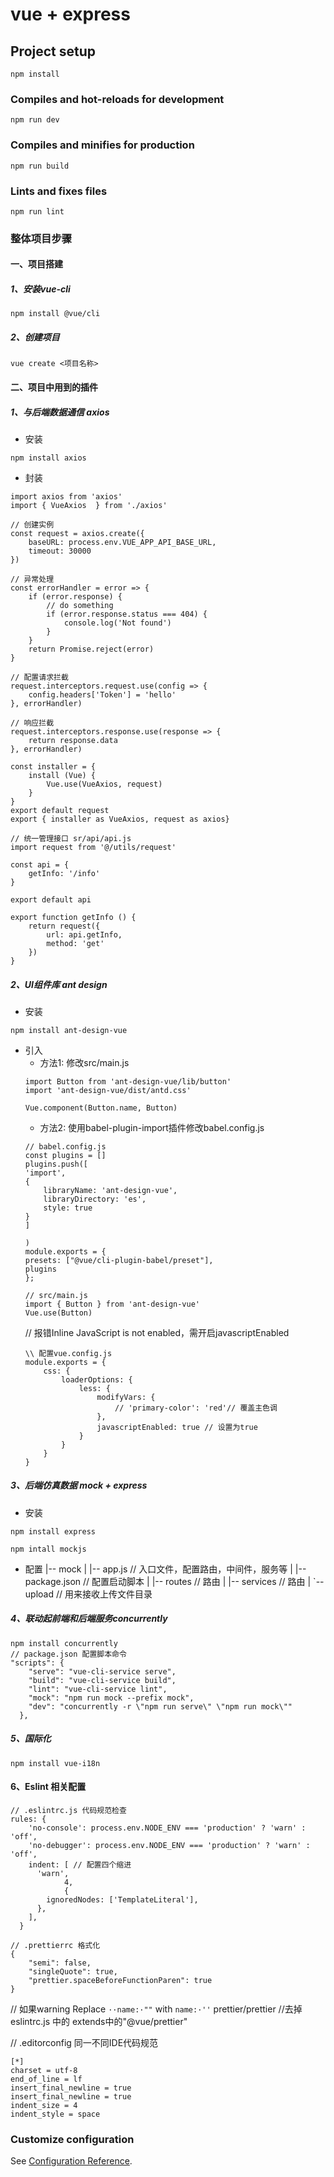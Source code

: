 # vue + express

## Project setup
```
npm install
```

### Compiles and hot-reloads for development
```
npm run dev
```

### Compiles and minifies for production
```
npm run build
```

### Lints and fixes files
```
npm run lint
```

### 整体项目步骤
#### 一、项目搭建

##### 1、安装vue-cli
```
npm install @vue/cli
```
##### 2、创建项目
```
vue create <项目名称>
```
#### 二、项目中用到的插件
##### 1、与后端数据通信 axios
- 安装
```
npm install axios
```
- 封装
```
import axios from 'axios'
import { VueAxios  } from './axios'

// 创建实例
const request = axios.create({
    baseURL: process.env.VUE_APP_API_BASE_URL,
    timeout: 30000
})

// 异常处理
const errorHandler = error => {
    if (error.response) {
        // do something
        if (error.response.status === 404) {
            console.log('Not found')
        }
    }
    return Promise.reject(error)
}

// 配置请求拦截
request.interceptors.request.use(config => {
    config.headers['Token'] = 'hello'
}, errorHandler)

// 响应拦截
request.interceptors.response.use(response => {
    return response.data
}, errorHandler)

const installer = {
    install (Vue) {
        Vue.use(VueAxios, request)
    }
}
export default request
export { installer as VueAxios, request as axios}

```
```
// 统一管理接口 sr/api/api.js
import request from '@/utils/request'

const api = {
    getInfo: '/info'
}

export default api

export function getInfo () {
    return request({
        url: api.getInfo,
        method: 'get'
    })
}
```
##### 2、UI组件库 ant design
- 安装
```
npm install ant-design-vue
```
- 引入
    - 方法1: 修改src/main.js
    ```
    import Button from 'ant-design-vue/lib/button'
    import 'ant-design-vue/dist/antd.css'

    Vue.component(Button.name, Button)
    ```
    - 方法2: 使用babel-plugin-import插件修改babel.config.js
    ```
    // babel.config.js
    const plugins = []
    plugins.push([
    'import',
    {
        libraryName: 'ant-design-vue',
        libraryDirectory: 'es',
        style: true
    }
    ]

    )
    module.exports = {
    presets: ["@vue/cli-plugin-babel/preset"],
    plugins
    };
    ```
    ```
    // src/main.js
    import { Button } from 'ant-design-vue'
    Vue.use(Button)
    ```
    // 报错Inline JavaScript is not enabled，需开启javascriptEnabled
    ```
    \\ 配置vue.config.js
    module.exports = {
        css: {
            loaderOptions: {
                less: {
                    modifyVars: {
                        // 'primary-color': 'red'// 覆盖主色调
                    },
                    javascriptEnabled: true // 设置为true
                }
            }
        }
    }
    ```

##### 3、后端仿真数据 mock + express
- 安装
```
npm install express

npm intall mockjs

```
- 配置
|-- mock
|   |-- app.js // 入口文件，配置路由，中间件，服务等
|   |-- package.json // 配置启动脚本
|   |-- routes // 路由
|   |-- services // 路由
|   `-- upload // 用来接收上传文件目录

##### 4、联动起前端和后端服务concurrently
```
npm install concurrently
// package.json 配置脚本命令
"scripts": {
    "serve": "vue-cli-service serve",
    "build": "vue-cli-service build",
    "lint": "vue-cli-service lint",
    "mock": "npm run mock --prefix mock",
    "dev": "concurrently -r \"npm run serve\" \"npm run mock\""
  },
```
##### 5、国际化
```
npm install vue-i18n
```

#### 6、Eslint 相关配置
```
// .eslintrc.js 代码规范检查
rules: {
    'no-console': process.env.NODE_ENV === 'production' ? 'warn' : 'off',
    'no-debugger': process.env.NODE_ENV === 'production' ? 'warn' : 'off',
    indent: [ // 配置四个缩进
      'warn',
            4,
            {
        ignoredNodes: ['TemplateLiteral'], 
      },
    ],
  }
```
```
// .prettierrc 格式化
{
    "semi": false,
    "singleQuote": true,
    "prettier.spaceBeforeFunctionParen": true
}
```
// 如果warning  Replace `··name:·""` with `name:·''`    prettier/prettier
//去掉 eslintrc.js 中的 extends中的"@vue/prettier"

// .editorconfig 同一不同IDE代码规范
```
[*]
charset = utf-8
end_of_line = lf
insert_final_newline = true
insert_final_newline = true
indent_size = 4
indent_style = space
```
### Customize configuration
See [Configuration Reference](https://cli.vuejs.org/config/).
